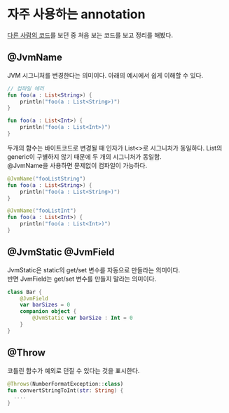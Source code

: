 # 자주 사용하는 annotation

[다른 사람의 코드](https://github.com/skydoves/MarvelHeroes/blob/master/app/src/main/java/com/skydoves/marvelheroes/binding/RecyclerViewBinding.kt)를 보던 중 처음 보는 코드를 보고
 정리를 해봤다.<br>
 
 ## @JvmName
JVM 시그니처를 변경한다는 의미이다. 아래의 예시에서 쉽게 이해할 수 있다.

``` kotlin
// 컴파일 에러
fun foo(a : List<String>) {
    println("foo(a : List<String>)")
}

fun foo(a : List<Int>) {
    println("foo(a : List<Int>)")
}
```
두개의 함수는 바이트코드로 변경될 때 인자가 List<>로 시그니처가 동일하다. List의 generic이 구별하지 않기 때문에 두 개의 시그니처가 동일함.<br>
@JvmName을 사용하면 문제없이 컴파일이 가능하다.
```kotlin
@JvmName("fooListString")
fun foo(a : List<String>) {
    println("foo(a : List<String>)")
}

@JvmName("fooListInt")
fun foo(a : List<Int>) {
    println("foo(a : List<Int>)")
}
```
## @JvmStatic @JvmField
JvmStatic은 static의 get/set 변수를 자동으로 만들라는 의미이다.<br>
반면 JvmField는 get/set 변수를 만들지 말라는 의미이다.
```kotlin
class Bar {
    @JvmField
    var barSizes = 0
    companion object {
        @JvmStatic var barSize : Int = 0
    }
}
```
## @Throw
코틀린 함수가 예외로 던질 수 있다는 것을 표시한다. 
```kotlin
@Throws(NumberFormatException::class)
fun convertStringToInt(str: String) {
  ....
}
```
